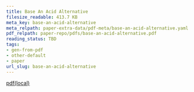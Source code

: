 ```yaml
---
title: Base An Acid Alternative
filesize_readable: 413.7 KB
meta_key: base-an-acid-alternative
meta_relpath: paper-extra-data/pdf-meta/base-an-acid-alternative.yaml
pdf_relpath: paper-repo/pdfs/base-an-acid-alternative.pdf
reading_status: TBD
tags:
- gen-from-pdf
- other-default
- paper
url_slug: base-an-acid-alternative
---
```


[pdf(local)](../../paper-repo/pdfs/base-an-acid-alternative.pdf)
